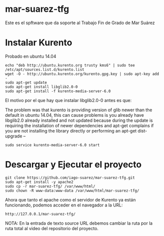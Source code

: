 # mar-suarez-tfg
Este es el spftware que da soporte al Trabajo Fin de Grado de Mar Suárez


# Instalar Kurento

Probado en ubuntu 14.04

    echo "deb http://ubuntu.kurento.org trusty kms6" | sudo tee /etc/apt/sources.list.d/kurento.list
    wget -O - http://ubuntu.kurento.org/kurento.gpg.key | sudo apt-key add -
    sudo apt-get update
    sudo apt-get install libglib2.0-0
    sudo apt-get install -f kurento-media-server-6.0

El motivo por el que hay que instalar libglib2.0-0 antes es que:

The problem was that kurento is providing version of glib newer than the default in ubuntu 14.04, this can cause problems is you already have libglib2.0 already installed and not updated because during the update is requiring the installation of newer dependencies and apt-get complains if you are not installing the library directly or performing an apt-get dist-upgrade –

    sudo service kurento-media-server-6.0 start

# Descargar y Ejecutar el proyecto

    git clone https://github.com/iago-suarez/mar-suarez-tfg.git
    sudo apt-get install -y apache2
    sudo cp -r mar-suarez-tfg/ /var/www/html/
    sudo chown -R www-data:www-data /var/www/html/mar-suarez-tfg/

Ahora que tanto el apache como el servidor de Kurento ya están funcionando, podemos acceder en el navegador a la URL:

    http://127.0.0.1/mar-suarez-tfg/
    
NOTA: En la entrada de texto source URL debemos cambiar la ruta por la ruta 
total al video del repositorio del proyecto.